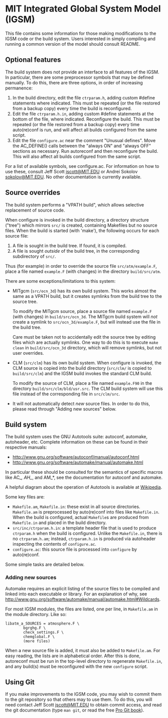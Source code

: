 MIT Integrated Global System Model (IGSM)
=========================================

This file contains some information for those making modifications to the IGSM
code or the build system. Users interested in simply compiling and running a
common version of the model should consult README.


Optional features
-----------------
The build system does not provide an interface to all features of the IGSM. In
particular, there are some preprocessor symbols that may be defined manually. To
do this, there are three options, in order of increasing permanence:

 1. In the build directory, edit the file `ctrparam.h`, adding custom #define
    statements where indicated. This must be repeated (or the file restored from
    a backup copy) every time the build is reconfigured.
 2. Edit the file `ctrparam.h.in`, adding custom #define statements at the
    bottom of the file, where indicated. Reconfigure the build. This must be
    repeated (or the file restored from a backup copy) every time auto(re)conf
    is run, and will affect all builds configured from the same script.
 3. Edit the file `configure.ac` near the comment "Unusual defines". Move the
    AC_DEFINE() calls between the "always ON" and "always OFF" sections as
    necessary. Run autoreconf and then reconfigure the build. This will also
    affect all builds configured from the same script.

For a list of available symbols, see configure.ac. For information on how to use
these, consult Jeff Scott <jscott@MIT.EDU> or Andrei Sokolov <sokolov@MIT.EDU>.
No other documentation is currently available.


Source overrides
----------------
The build system performs a "VPATH build", which allows selective replacement of
source code.

When configure is invoked in the build directory, a directory structure ("tree")
which mirrors `src/` is created, containing Makefiles but no source files. When
the build is started (with 'make'), the following occurs for each source file:

1. A file is sought in the build tree. If found, it is compiled.
2. A file is sought *outside* of the build tree, in the corresponding
   subdirectory of `src/`.

Thus (for example) in order to override the source file `src/atm/example.F`,
place a file named `example.F` (with changes) in the directory `build/src/atm`.

There are some exceptions/limitations to this system:

- MITgcm (`src/ocn_3d`) has its own build system. This works almost the same as
  a VPATH build, but it creates symlinks from the build tree to the source
  tree.

  To modify the MITgcm source, place a source file named `example.F` (with
  changes) in `build/src/ocn_3d`. The MITgcm build system will *not* create a
  symlink to `src/ocn_3d/example.F`, but will instead use the file in the build
  tree.

  Care must be taken not to accidentally edit the source tree by editing files
  which are actually symlinks. One way to do this is to execute `make clean` in
  `build/src/ocn_3d` directory, which will remove symlinks, but not user
  overrides.

- CLM (`src/clm`) has its own build system. When configure is invoked, the CLM
  source is copied into the build directory (`src/clm/` is copied to
  `build/src/clm`) and the IGSM build invokes the standard CLM build.

  To modify the source of CLM, place a file named `example.F90` in the
  directory `build/src/clm/bld/usr.src`. The CLM build system will use this
  file instead of the corresponding file in `src/clm/src`.

- It will not automatically detect *new* source files. In order to do this,
  please read through "Adding new sources" below.


Build system
------------
The build system uses the GNU Autotools suite: autoconf, automake, autoheader,
etc. Complete information on these can be found in their respective manuals:
- http://www.gnu.org/software/autoconf/manual/autoconf.html
- http://www.gnu.org/software/automake/manual/automake.html

In particular these should be consulted for the semantics of specific macros
like AC_*, AH_*, and AM_*, see the documentation for autoconf and automake.

A helpful diagram about the operation of Autotools is available at
[Wikipedia](https://en.wikipedia.org/wiki/GNU_build_system#Components).

Some key files are:

- `Makefile.am`, `Makefile.in`: these exist in all source directories.
  `Makefile.am` is preprocessed by auto(re)conf into files like `Makefile.in`.
  When the build is configured, actual `Makefile`s are produced from
  `Makefile.in` and placed in the build directory.
- `src/inc/ctrparam.h.in`: a template header file that is used to produce
  `ctrparam.h` when the build is configured. Unlike the `Makefile.in`, there is
  no `ctrparam.h.am`; instead, `ctrparam.h.in` is produced via autoheader
  inspecting the contents of `configure.ac`.
- `configure.ac`: this source file is processed into `configure` by
  auto(re)conf.

Some simple tasks are detailed below.

### Adding new sources

Automake requires an explicit listing of the source files to be compiled and
linked into each executable or library. For an explanation of why, see
http://www.gnu.org/software/automake/manual/automake.html#Wildcards.

For most IGSM modules, the files are listed, one per line, in `Makefile.am` in
the module directory. Like so:

    libatm_a_SOURCES = atmosphere.F \
            bgrghg.F \
            check_settings.F \
            chemglobal.F \
            (more files)

When a new source file is added, it must also be added to `Makefile.am`. For
easy reading, the lists are in alphabetical order. After this is done,
autoreconf must be run in the top-level directory to regenerate `Makefile.in`,
and any build(s) must be reconfigured with the new `configure` script.


Using Git
---------
If you make improvements to the IGSM code, you may wish to commit them to the
git repository so that others may to use them. To do this, you will need contact
Jeff Scott <jscott@MIT.EDU> to obtain commit access, and read the git
documentation (type `man git`, or read the free [Pro Git
book](http://git-scm.com/book/en/v2)).
